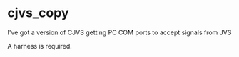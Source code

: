 # cjvs_copy
I've got a version of CJVS getting PC COM ports to accept signals from JVS

A harness is required.
